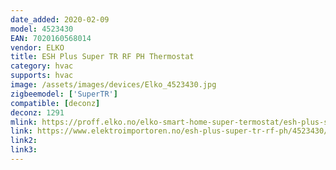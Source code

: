 ```yaml
---
date_added: 2020-02-09
model: 4523430
EAN: 7020160568014
vendor: ELKO
title: ESH Plus Super TR RF PH Thermostat
category: hvac
supports: hvac
image: /assets/images/devices/Elko_4523430.jpg
zigbeemodel: ['SuperTR']
compatible: [deconz]
deconz: 1291
mlink: https://proff.elko.no/elko-smart-home-super-termostat/esh-plus-super-tr-rf-ph-article2629-1779.html
link: https://www.elektroimportoren.no/esh-plus-super-tr-rf-ph/4523430/Product.html?gtin=7020160568014&UseStock=101
link2:
link3: 
---
```


